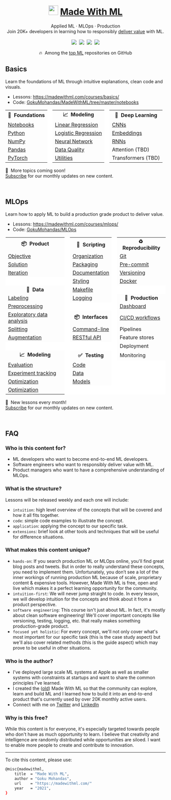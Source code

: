 
<div align="center">
<h1><img width="30" src="https://madewithml.com/static/images/rounded_logo.png">&nbsp;<a href="https://madewithml.com/">Made With ML</a></h1>
Applied ML · MLOps · Production
<br>
Join 20K+ developers in learning how to responsibly <a href="https://madewithml.com/about/">deliver value</a> with ML.
</div>

<br>

<div align="center">
    <a target="_blank" href="https://newsletter.madewithml.com"><img src="https://img.shields.io/badge/Subscribe-20K-brightgreen"></a>&nbsp;
    <a target="_blank" href="https://github.com/GokuMohandas/MadeWithML"><img src="https://img.shields.io/github/stars/GokuMohandas/MadeWithML.svg?style=social&label=Star"></a>&nbsp;
    <a target="_blank" href="https://www.linkedin.com/in/goku"><img src="https://img.shields.io/badge/style--5eba00.svg?label=LinkedIn&logo=linkedin&style=social"></a>&nbsp;
    <a target="_blank" href="https://twitter.com/GokuMohandas"><img src="https://img.shields.io/twitter/follow/GokuMohandas.svg?label=Follow&style=social"></a>
    <p>🔥&nbsp; Among the <a href="https://github.com/topics/deep-learning" target="_blank">top ML</a> repositories on GitHub</p>
</div>

## Basics
Learn the foundations of ML through intuitive explanations, clean code and visuals.

- Lessons: https://madewithml.com/courses/basics/
- Code: [GokuMohandas/MadeWithML/tree/master/notebooks](https://github.com/GokuMohandas/MadeWithML/tree/master/notebooks)

<table class="table table-striped table-bordered table-vcenter">
    <tr>
        <td align="center"><b>🔢&nbsp; Foundations</b></td>
        <td style="background-color: #fff; border-top: 1px solid #fff !important; border-bottom: 1px solid #fff !important;"></td>
        <td align="center"><b>📈&nbsp; Modeling</b></td>
        <td style="background-color: #fff; border-top: 1px solid #fff !important; border-bottom: 1px solid #fff !important;"></td>
        <td align="center"><b>🤖&nbsp; Deep Learning</b></td>
    </tr>
    <tr>
        <td><a href="https://madewithml.com/courses/ml-foundations/notebooks/">Notebooks</a></td>
        <td style="background-color: #fff; border-top: 1px solid #fff !important; border-bottom: 1px solid #fff !important;"></td>
        <td><a href="https://madewithml.com/courses/ml-foundations/linear-regression/">Linear Regression</a></td>
        <td style="background-color: #fff; border-top: 1px solid #fff !important; border-bottom: 1px solid #fff !important;"></td>
        <td><a href="https://madewithml.com/courses/ml-foundations/convolutional-neural-networks/">CNNs</a></td>
    </tr>
    <tr>
        <td><a href="https://madewithml.com/courses/ml-foundations/python/">Python</a></td>
        <td style="background-color: #fff; border-top: 1px solid #fff !important; border-bottom: 1px solid #fff !important;"></td>
        <td><a href="https://madewithml.com/courses/ml-foundations/logistic-regression/">Logistic Regression</a></td>
        <td style="background-color: #fff; border-top: 1px solid #fff !important; border-bottom: 1px solid #fff !important;"></td>
        <td><a href="https://madewithml.com/courses/ml-foundations/embeddings/">Embeddings</a></td>
    </tr>
    <tr>
        <td><a href="https://madewithml.com/courses/ml-foundations/numpy/">NumPy</a></td>
        <td style="background-color: #fff; border-top: 1px solid #fff !important; border-bottom: 1px solid #fff !important;"></td>
        <td><a href="https://madewithml.com/courses/ml-foundations/neural-networks/">Neural Network</a></td>
        <td style="background-color: #fff; border-top: 1px solid #fff !important; border-bottom: 1px solid #fff !important;"></td>
        <td><a href="https://madewithml.com/courses/ml-foundations/recurrent-neural-networks/">RNNs</a></td>
    </tr>
    <tr>
        <td><a href="https://madewithml.com/courses/ml-foundations/pandas/">Pandas</a></td>
        <td style="background-color: #fff; border-top: 1px solid #fff !important; border-bottom: 1px solid #fff !important;"></td>
        <td><a href="https://madewithml.com/courses/ml-foundations/data-quality/">Data Quality</a></td>
        <td style="background-color: #fff; border-top: 1px solid #fff !important; border-bottom: 1px solid #fff !important;"></td>
        <td>Attention (TBD)</td>
    </tr>
    <tr>
        <td><a href="https://madewithml.com/courses/ml-foundations/pytorch/">PyTorch</a></td>
        <td style="background-color: #fff; border-top: 1px solid #fff !important; border-bottom: 1px solid #fff !important;"></td>
        <td><a href="https://madewithml.com/courses/ml-foundations/utilities/">Utilities</a></td>
        <td style="background-color: #fff; border-top: 1px solid #fff !important; border-bottom: 1px solid #fff !important;"></td>
        <td>Transformers (TBD)</td>
    </tr>
</table>

📆&nbsp; More topics coming soon!<br>
<a href="https://newsletter.madewithml.com" target="_blank">Subscribe</a> for our monthly updates on new content.

<br>

## MLOps
Learn how to apply ML to build a production grade product to deliver value.

- Lessons: https://madewithml.com/courses/mlops/
- Code: [GokuMohandas/MLOps](https://github.com/GokuMohandas/MLOps)

<table>
    <tr>
        <td align="center"><b>📦&nbsp; Product</b></td>
        <td style="background-color: #fff; border-top: 1px solid #fff !important; border-bottom: 1px solid #fff !important;"></td>
        <td align="center"><b>📝&nbsp; Scripting</b></td>
        <td style="background-color: #fff; border-top: 1px solid #fff !important; border-bottom: 1px solid #fff !important;"></td>
        <td align="center"><b>♻️&nbsp; Reproducibility</b></td>
    </tr>
    <tr>
        <td><a href="https://madewithml.com/courses/mlops/objective/">Objective</a></td>
        <td style="background-color: #fff; border-top: 1px solid #fff !important; border-bottom: 1px solid #fff !important;"></td>
        <td><a href="https://madewithml.com/courses/mlops/organization/">Organization</a></td>
        <td style="background-color: #fff; border-top: 1px solid #fff !important; border-bottom: 1px solid #fff !important;"></td>
        <td><a href="https://madewithml.com/courses/mlops/git/">Git</a></td>
    </tr>
    <tr>
        <td><a href="https://madewithml.com/courses/mlops/solution/">Solution</a></td>
        <td style="background-color: #fff; border-top: 1px solid #fff !important; border-bottom: 1px solid #fff !important;"></td>
        <td><a href="https://madewithml.com/courses/mlops/packaging/">Packaging</a></td>
        <td style="background-color: #fff; border-top: 1px solid #fff !important; border-bottom: 1px solid #fff !important;"></td>
        <td><a href="https://madewithml.com/courses/mlops/pre-commit/">Pre-commit</a></td>
    </tr>
    <tr>
        <td><a href="https://madewithml.com/courses/mlops/iteration/">Iteration</a></td>
        <td style="background-color: #fff; border-top: 1px solid #fff !important; border-bottom: 1px solid #fff !important; border-top: 1px solid #fff !important;"></td>
        <td><a href="https://madewithml.com/courses/mlops/documentation/">Documentation</a></td>
        <td style="background-color: #fff; border-top: 1px solid #fff !important; border-bottom: 1px solid #fff !important;"></td>
        <td><a href="https://madewithml.com/courses/mlops/versioning/">Versioning</a></td>
    </tr>
    <tr>
        <td style="background-color: #fff; border-left: 1px solid #fff !important; border-right: 1px solid #fff !important; border-top: 1px solid #fff !important;"></td>
        <td style="background-color: #fff; border-top: 1px solid #fff !important; border-bottom: 1px solid #fff !important;"></td>
        <td><a href="https://madewithml.com/courses/mlops/styling/">Styling</a></td>
        <td style="background-color: #fff; border-top: 1px solid #fff !important; border-bottom: 1px solid #fff !important;"></td>
        <td><a href="https://madewithml.com/courses/mlops/docker/">Docker</a></td>
    </tr>
    <tr>
        <td align="center"><b>🔢&nbsp; Data</b></td>
        <td style="background-color: #fff; border-top: 1px solid #fff !important; border-bottom: 1px solid #fff !important;"></td>
        <td><a href="https://madewithml.com/courses/mlops/makefile/">Makefile</a></td>
        <td style="background-color: #fff; border-top: 1px solid #fff !important; border-bottom: 1px solid #fff !important; border-right: 1px solid #fff !important;"></td>
        <td style="background-color: #fff; border-left: 1px solid #fff !important; border-right: 1px solid #fff !important; border-top: 1px solid #fff !important;"></td>
    </tr>
    <tr>
        <td><a href="https://madewithml.com/courses/mlops/labeling/">Labeling</a></td>
        <td style="background-color: #fff; border-top: 1px solid #fff !important; border-bottom: 1px solid #fff !important;"></td>
        <td><a href="https://madewithml.com/courses/mlops/logging/">Logging</a></td>
        <td style="background-color: #fff; border-top: 1px solid #fff !important; border-bottom: 1px solid #fff !important;"></td>
        <td align="center"><b>🚀&nbsp; Production</b></td>
    </tr>
    <tr>
        <td><a href="https://madewithml.com/courses/mlops/preprocessing/">Preprocessing</a></td>
        <td style="background-color: #fff; border-top: 1px solid #fff !important; border-bottom: 1px solid #fff !important; border-right: 1px solid #fff !important;"></td>
        <td style="background-color: #fff; border-left: 1px solid #fff !important; border-right: 1px solid #fff !important; border-top: 1px solid #fff !important;"></td>
        <td style="background-color: #fff; border-top: 1px solid #fff !important; border-bottom: 1px solid #fff !important;"></td>
        <td><a href="https://madewithml.com/courses/mlops/dashboard/">Dashboard</a></td>
    </tr>
    <tr>
        <td><a href="https://madewithml.com/courses/mlops/exploratory-data-analysis/">Exploratory data analysis</a></td>
        <td style="background-color: #fff; border-top: 1px solid #fff !important; border-bottom: 1px solid #fff !important;"></td>
        <td align="center"><b>📦&nbsp; Interfaces</b></td>
        <td style="background-color: #fff; border-top: 1px solid #fff !important; border-bottom: 1px solid #fff !important;"></td>
        <td><a href="https://madewithml.com/courses/mlops/cicd/">CI/CD workflows</a></td>
    </tr>
    <tr>
        <td><a href="https://madewithml.com/courses/mlops/splitting/">Splitting</a></td>
        <td style="background-color: #fff; border-top: 1px solid #fff !important; border-bottom: 1px solid #fff !important;"></td>
        <td><a href="https://madewithml.com/courses/mlops/cli/">Command-line</a></td>
        <td style="background-color: #fff; border-top: 1px solid #fff !important; border-bottom: 1px solid #fff !important;"></td>
        <td>Pipelines</td>
    </tr>
    <tr>
        <td><a href="https://madewithml.com/courses/mlops/augmentation/">Augmentation</a></td>
        <td style="background-color: #fff; border-top: 1px solid #fff !important; border-bottom: 1px solid #fff !important;"></td>
        <td><a href="https://madewithml.com/courses/mlops/api/">RESTful API</a></td>
        <td style="background-color: #fff; border-top: 1px solid #fff !important; border-bottom: 1px solid #fff !important;"></td>
        <td>Feature stores</td>
    </tr>
    <tr>
        <td style="background-color: #fff; border-left: 1px solid #fff !important; border-right: 1px solid #fff !important; border-top: 1px solid #fff !important;"></td>
        <td style="background-color: #fff; border-top: 1px solid #fff !important; border-bottom: 1px solid #fff !important; border-right: 1px solid #fff !important;"></td>
        <td style="background-color: #fff; border-left: 1px solid #fff !important; border-right: 1px solid #fff !important; border-top: 1px solid #fff !important;"></td>
        <td style="background-color: #fff; border-top: 1px solid #fff !important; border-bottom: 1px solid #fff !important;"></td>
        <td>Deployment</td>
    </tr>
    <tr>
        <td align="center"><b>📈&nbsp; Modeling</b></td>
        <td style="background-color: #fff; border-top: 1px solid #fff !important; border-bottom: 1px solid #fff !important;"></td>
        <td align="center"><b>✅&nbsp; Testing</b></td>
        <td style="background-color: #fff; border-top: 1px solid #fff !important; border-bottom: 1px solid #fff !important;"></td>
        <td>Monitoring</td>
    </tr>
    <tr>
        <td><a href="https://madewithml.com/courses/mlops/evaluation/">Evaluation</a></td>
        <td style="background-color: #fff; border-top: 1px solid #fff !important; border-bottom: 1px solid #fff !important;"></td>
        <td><a href="https://madewithml.com/courses/mlops/testing/">Code</a></td>
        <td style="background-color: #fff; border-top: 1px solid #fff !important; border-bottom: 1px solid #fff !important; border-right: 1px solid #fff !important;"></td>
        <td style="background-color: #fff; border-left: 1px solid #fff !important; border-right: 1px solid #fff !important; border-top: 1px solid #fff !important; border-bottom: 1px solid #fff !important;"></td>
    </tr>
    <tr>
        <td><a href="https://madewithml.com/courses/mlops/experiment-tracking/">Experiment tracking</a></td>
        <td style="background-color: #fff; border-top: 1px solid #fff !important; border-bottom: 1px solid #fff !important;"></td>
        <td><a href="https://madewithml.com/courses/mlops/testing/#data">Data</a></td>
        <td style="background-color: #fff; border-top: 1px solid #fff !important; border-bottom: 1px solid #fff !important; border-right: 1px solid #fff !important;"></td>
        <td style="background-color: #fff; border-left: 1px solid #fff !important; border-right: 1px solid #fff !important; border-top: 1px solid #fff !important; border-bottom: 1px solid #fff !important;"></td>
    <tr>
        <td><a href="https://madewithml.com/courses/mlops/optimization/">Optimization</a></td>
        <td style="background-color: #fff; border-top: 1px solid #fff !important; border-bottom: 1px solid #fff !important;"></td>
        <td><a href="https://madewithml.com/courses/mlops/testing/#models">Models</a></td>
        <td style="background-color: #fff; border-top: 1px solid #fff !important; border-bottom: 1px solid #fff !important; border-right: 1px solid #fff !important;"></td>
        <td style="background-color: #fff; border-left: 1px solid #fff !important; border-right: 1px solid #fff !important; border-top: 1px solid #fff !important; border-bottom: 1px solid #fff !important;"></td>
    </tr>
    <tr>
        <td><a href="https://madewithml.com/courses/mlops/optimization/">Optimization</a></td>
        <td style="background-color: #fff; border-top: 1px solid #fff !important; border-bottom: 1px solid #fff !important; border-right: 1px solid #fff !important;"></td>
        <td style="background-color: #fff; border-left: 1px solid #fff !important; border-right: 1px solid #fff !important; border-bottom: 1px solid #fff !important;"></td>
        <td style="background-color: #fff; border-top: 1px solid #fff !important; border-bottom: 1px solid #fff !important; border-right: 1px solid #fff !important;"></td>
        <td style="background-color: #fff; border-left: 1px solid #fff !important; border-right: 1px solid #fff !important; border-top: 1px solid #fff !important; border-bottom: 1px solid #fff !important;"></td>
    </tr>
</table>

📆&nbsp; New lessons every month!<br>
<a href="https://newsletter.madewithml.com" target="_blank">Subscribe</a> for our monthly updates on new content.

<br>

## FAQ

### Who is this content for?
- ML developers who want to become end-to-end ML developers.
- Software engineers who want to responsibly deliver value with ML.
- Product managers who want to have a comprehensive understanding of MLOps.

### What is the structure?
Lessons will be released weekly and each one will include:
- `intuition`: high level overview of the concepts that will be covered and how it all fits together.
- `code`: simple code examples to illustrate the concept.
- `application`: applying the concept to our specific task.
- `extensions`: brief look at other tools and techniques that will be useful for difference situations.

### What makes this content unique?
- `hands-on`: If you search production ML or MLOps online, you'll find great blog posts and tweets. But in order to really understand these concepts, you need to implement them. Unfortunately, you don’t see a lot of the inner workings of running production ML because of scale, proprietary content & expensive tools. However, Made With ML is free, open and live which makes it a perfect learning opportunity for the community.
- `intuition-first`: We will never jump straight to code. In every lesson, we will develop intuition for the concepts and think about it from a product perspective.
- `software engineering`: This course isn't just about ML. In fact, it's mostly about clean software engineering! We'll cover important concepts like versioning, testing, logging, etc. that really makes something production-grade product.
- `focused yet holistic`: For every concept, we'll not only cover what's most important for our specific task (this is the case study aspect) but we'll also cover related methods (this is the guide aspect) which may prove to be useful in other situations.

### Who is the author?
- I've deployed large scale ML systems at Apple as well as smaller systems with constraints at startups and want to share the common principles I've learned.
- I created the ([old](hhttps://twitter.com/madewithml/status/1284503478685978625)) Made With ML so that the community can explore, learn and build ML and I learned how to build it into an end-to-end product that's currently used by over 20K monthly active users.
- Connect with me on <a href="https://twitter.com/GokuMohandas" target="_blank"><i class="fab fa-twitter ai-color-info mr-1"></i>Twitter</a> and <a href="https://www.linkedin.com/in/goku" target="_blank"><i class="fab fa-linkedin ai-color-primary mr-1"></i>LinkedIn</a>

### Why is this free?
While this content is for everyone, it's especially targeted towards people who don't have as much opportunity to learn. I believe that creativity and intelligence are randomly distributed while opportunities are siloed. I want to enable more people to create and contribute to innovation.


<hr>
<!-- Citation -->
To cite this content, please use:

```bash
@misc{madewithml,
    title  = "Made With ML",
    author = "Goku Mohandas",
    url    = "https://madewithml.com/"
    year   = "2021",
}
```